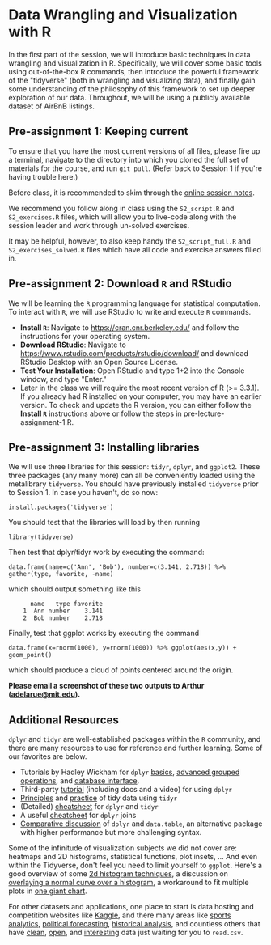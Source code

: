 # Data Wrangling and Visualization with R

In the first part of the session, we will introduce basic techniques in data wrangling and visualization in R.  Specifically, we will cover some basic tools using out-of-the-box R commands, then introduce the powerful framework of the "tidyverse" (both in wrangling and visualizing data), and finally gain some understanding of the philosophy of this framework to set up deeper exploration of our data.  Throughout, we will be using a publicly available dataset of AirBnB listings. 


## Pre-assignment 1: Keeping current

To ensure that you have the most current versions of all files, please fire up a terminal, navigate to the directory into which you cloned the full set of materials for the course, and run `git pull`.  (Refer back to Session 1 if you're having trouble here.)

Before class, it is recommended to skim through the [online session notes](https://philchodrow.github.io/cos_2017/2_wrangling_and_viz/S2_master.html).

We recommend you follow along in class using the `S2_script.R` and `S2_exercises.R` files, which will allow you to live-code along with the session leader and work through un-solved exercises.  

It may be helpful, however, to also keep handy the `S2_script_full.R` and `S2_exercises_solved.R` files which have all code and exercise answers filled in.


## Pre-assignment 2: Download `R` and RStudio

We will be learning the `R` programming language for statistical computation. To interact with `R`, we will use RStudio to write and execute `R` commands. 

* **Install `R`**: Navigate to https://cran.cnr.berkeley.edu/ and follow the instructions for your operating system. 
* **Download RStudio**: Navigate to https://www.rstudio.com/products/rstudio/download/ and download RStudio Desktop with an Open Source License. 
* **Test Your Installation**: Open RStudio and type 1+2 into the Console window, and type "Enter."
* Later in the class we will require the most recent version of R (>= 3.3.1). If you already had R installed on your computer, you may have an earlier version. To check and update the R version, you can either follow the **Install `R`** instructions above or follow the steps in pre-lecture-assignment-1.R.


## Pre-assignment 3: Installing libraries

We will use three libraries for this session: `tidyr`, `dplyr`, and `ggplot2`. These three packages (any many more) can all be conveniently loaded using the metalibrary `tidyverse`. You should have previously installed `tidyverse` prior to Session 1. In case you haven't, do so now: 

```
install.packages('tidyverse')
```

You should test that the libraries will load by then running
```
library(tidyverse)
```

Then test that dplyr/tidyr work by executing the command:
```
data.frame(name=c('Ann', 'Bob'), number=c(3.141, 2.718)) %>% gather(type, favorite, -name)
```
which should output something like this
```
      name   type favorite
    1  Ann number    3.141
    2  Bob number    2.718
```

Finally, test that ggplot works by executing the command
```
data.frame(x=rnorm(1000), y=rnorm(1000)) %>% ggplot(aes(x,y)) + geom_point()
```
which should produce a cloud of points centered around the origin.

**Please email a screenshot of these two outputs to Arthur (adelarue@mit.edu).**


## Additional Resources

`dplyr` and `tidyr` are well-established packages within the `R` community, and there are many resources to use for reference and further learning. Some of our favorites are below. 

- Tutorials by Hadley Wickham for `dplyr` [basics](https://cran.rstudio.com/web/packages/dplyr/vignettes/introduction.html), [advanced grouped operations](https://cran.r-project.org/web/packages/dplyr/vignettes/window-functions.html), and [database interface](https://cran.r-project.org/web/packages/dplyr/vignettes/databases.html).
- Third-party [tutorial](http://www.dataschool.io/dplyr-tutorial-for-faster-data-manipulation-in-r/) (including docs and a video) for using `dplyr`
- [Principles](http://vita.had.co.nz/papers/tidy-data.pdf) and [practice](https://cran.r-project.org/web/packages/tidyr/vignettes/tidy-data.html) of tidy data using `tidyr`
- (Detailed) [cheatsheet](https://www.rstudio.com/wp-content/uploads/2015/02/data-wrangling-cheatsheet.pdf?version=0.99.687&mode=desktop) for `dplyr` and `tidyr` 
- A useful [cheatsheet](https://stat545-ubc.github.io/bit001_dplyr-cheatsheet.html) for `dplyr` joins
- [Comparative discussion](http://stackoverflow.com/questions/21435339/data-table-vs-dplyr-can-one-do-something-well-the-other-cant-or-does-poorly) of `dplyr` and `data.table`, an alternative package with higher performance but more challenging syntax.  

Some of the infinitude of visualization subjects we did not cover are: heatmaps and 2D histograms, statistical functions, plot insets, ...  And even within the Tidyverse, don't feel you need to limit yourself to `ggplot`.  Here's a good overview of some [2d histogram techniques](http://www.everydayanalytics.ca/2014/09/5-ways-to-do-2d-histograms-in-r.html), a discussion on [overlaying a normal curve over a histogram](http://stackoverflow.com/questions/5688082/ggplot2-overlay-histogram-with-density-curve), a workaround to fit multiple plots in [one giant chart](http://www.cookbook-r.com/Graphs/Multiple_graphs_on_one_page_(ggplot2)/). 

For other datasets and applications, one place to start is data hosting and competition websites like [Kaggle](http://www.kaggle.com), and there many areas like [sports analytics](http://www.footballoutsiders.com), [political forecasting](http://www.electoral-vote.com/evp2016/Info/data.html), [historical analysis](https://t.co/3WCaDxGnJR), and countless others that have [clean](http://http://www.pro-football-reference.com/), [open](http://www.kdnuggets.com/datasets/index.html), and [interesting](https://www.kaggle.com/kaggle/hillary-clinton-emails) data just waiting for you to `read.csv`. 


